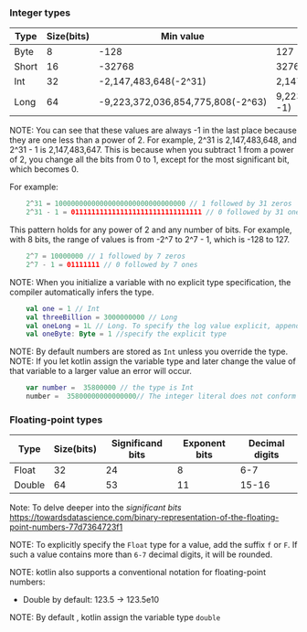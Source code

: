 ### Integer types

| Type  | Size(bits) | Min value                         | Max value                          |
|-------|------------|-----------------------------------|------------------------------------|
| Byte  | 8          | -128                              | 127                                |
| Short | 16         | -32768                            | 32767                              |
| Int   | 32         | -2,147,483,648(-2^31)             | 2,147,483,647(2^31 -1)             |
| Long  | 64         | -9,223,372,036,854,775,808(-2^63) | 9,223,372,036,854,775,807(2^63 -1) |

NOTE: You can see that these values are always -1 in the last place because they are one less than a power of 2. For example, 2^31 is 2,147,483,648, and 2^31 - 1 is 2,147,483,647. This is because when you subtract 1 from a power of 2, you change all the bits from 0 to 1, except for the most significant bit, which becomes 0. 

For example:
````kotlin
    2^31 = 10000000000000000000000000000000 // 1 followed by 31 zeros
    2^31 - 1 = 01111111111111111111111111111111 // 0 followed by 31 ones
````

This pattern holds for any power of 2 and any number of bits. For example, with 8 bits, the range of values is from -2^7 to 2^7 - 1, which is -128 to 127.

````kotlin
    2^7 = 10000000 // 1 followed by 7 zeros
    2^7 - 1 = 01111111 // 0 followed by 7 ones
````

NOTE: When you initialize a variable with no explicit type specification, the compiler automatically infers the type.
````kotlin
    val one = 1 // Int
    val threeBillion = 3000000000 // Long
    val oneLong = 1L // Long. To specify the log value explicit, append the suffix L to the value
    val oneByte: Byte = 1 //specify the explicit type
````
NOTE: By default numbers are stored as ``Int`` unless you override the type.
NOTE: If you let kotlin assign the variable type and later change the value of that variable to a larger value an error will occur.
````kotlin
    var number =  35800000 // the type is Int
    number =  35800000000000000// The integer literal does not conform to the expected type Int
````

### Floating-point types

| Type   | Size(bits) | Significand bits | Exponent bits | Decimal digits |
|--------|------------|------------------|---------------|----------------|
| Float  | 32         | 24               | 8             | 6-7            |
| Double | 64         | 53               | 11            | 15-16          |

Note: To delve deeper into the *significant bits* https://towardsdatascience.com/binary-representation-of-the-floating-point-numbers-77d7364723f1

NOTE: To explicitly specify the ``Float`` type for a value, add the suffix `f` or `F`. If such a value contains more than `6-7` decimal digits, it will be rounded.

NOTE: kotlin also supports a conventional notation for floating-point numbers: 
- Double by default: 123.5  -> 123.5e10
    
NOTE: By default , kotlin assign the variable type ``double``